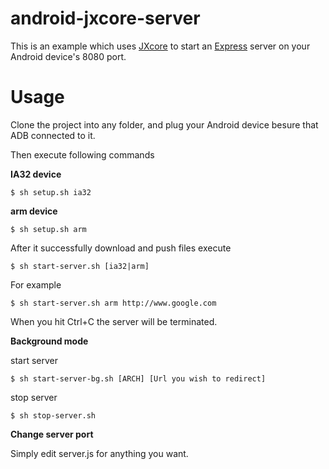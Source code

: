 # android-jxcore-server

This is an example which uses [JXcore](http://jxcore.com/home/) to start an [Express](https://github.com/expressjs/express) server on your Android device's 8080 port.

# Usage

Clone the project into any folder, and plug your Android device besure that ADB connected to it.

Then execute following commands

**IA32 device**

```
$ sh setup.sh ia32
```

**arm device**

```
$ sh setup.sh arm
```

After it successfully download and push files execute

```
$ sh start-server.sh [ia32|arm]
```

For example

```
$ sh start-server.sh arm http://www.google.com
```

When you hit Ctrl+C the server will be terminated.

**Background mode**

start server

```
$ sh start-server-bg.sh [ARCH] [Url you wish to redirect]
```

stop server

```
$ sh stop-server.sh
```

**Change server port**

Simply edit server.js for anything you want.
